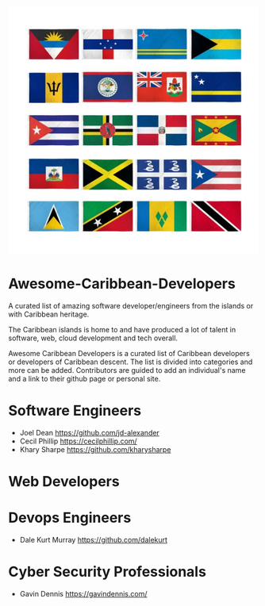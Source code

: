 <img src="islands.jpg" width="650" height="500">

# Awesome-Caribbean-Developers
A curated list of amazing software developer/engineers from the islands or with Caribbean heritage.

The Caribbean islands is home to and have produced a lot of talent in software, web, cloud development and tech overall.

Awesome Caribbean Developers is a curated list of Caribbean developers or developers of Caribbean descent.  The list is divided into categories and more can be added.
Contributors are guided to add an individual's name and a link to their github page or personal site.

# Software Engineers

* Joel Dean https://github.com/jd-alexander
* Cecil Phillip https://cecilphillip.com/
* Khary Sharpe https://github.com/kharysharpe

# Web Developers

# Devops Engineers

* Dale Kurt Murray https://github.com/dalekurt

# Cyber Security Professionals

* Gavin Dennis https://gavindennis.com/

